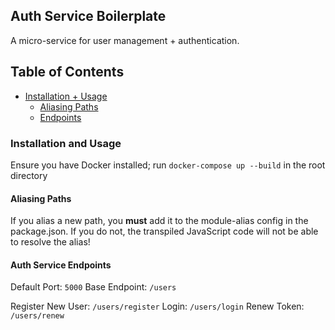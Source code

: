 ## Auth Service Boilerplate
A micro-service for user management + authentication.

## Table of Contents
  - [Installation + Usage](#usage)
    + [Aliasing Paths](#alias)
    + [Endpoints](#endpoints)

### <a name="usage"></a> Installation and Usage
Ensure you have Docker installed; run `docker-compose up --build` in the root directory

#### <a name="alias"></a> Aliasing Paths
If you alias a new path, you **must** add it to the module-alias config in the package.json. If you do not, the transpiled JavaScript code will not be able to resolve the alias!

#### <a name="endpoints"></a> Auth Service Endpoints

Default Port: `5000`
Base Endpoint: `/users`

Register New User: `/users/register`
Login: `/users/login`
Renew Token: `/users/renew`
